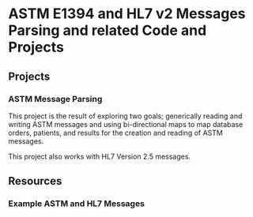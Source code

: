 # ASTM E1394 and HL7 v2 Messages Parsing and related Code and Projects

## Projects

### ASTM Message Parsing
This project is the result of exploring two goals; generically reading and writing ASTM messages and using bi-directional maps to map database orders, patients, and results for the creation and reading of ASTM messages.

This project also works with HL7 Version 2.5 messages.

## Resources

### Example ASTM and HL7 Messages
